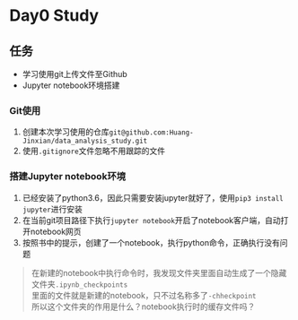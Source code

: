 # Day0 Study

## 任务
* 学习使用git上传文件至Github
* Jupyter notebook环境搭建

### Git使用
1. 创建本次学习使用的仓库`git@github.com:Huang-Jinxian/data_analysis_study.git`  
2. 使用`.gitignore`文件忽略不用跟踪的文件

### 搭建Jupyter notebook环境
1. 已经安装了python3.6，因此只需要安装jupyter就好了，使用`pip3 install jupyter`进行安装  
2. 在当前git项目路径下执行`jupyter notebook`开启了notebook客户端，自动打开notebook网页  
3. 按照书中的提示，创建了一个notebook，执行python命令，正确执行没有问题

> 在新建的notebook中执行命令时，我发现文件夹里面自动生成了一个隐藏文件夹`.ipynb_checkpoints`  
里面的文件就是新建的notebook，只不过名称多了`-chheckpoint`  
所以这个文件夹的作用是什么？notebook执行时的缓存文件吗？
